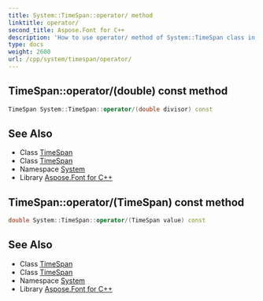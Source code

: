 ```yaml
---
title: System::TimeSpan::operator/ method
linktitle: operator/
second_title: Aspose.Font for C++
description: 'How to use operator/ method of System::TimeSpan class in C++.'
type: docs
weight: 2600
url: /cpp/system/timespan/operator/
---
```

## TimeSpan::operator/(double) const method




```cpp
TimeSpan System::TimeSpan::operator/(double divisor) const
```

## See Also

* Class [TimeSpan](../)
* Class [TimeSpan](../)
* Namespace [System](../../)
* Library [Aspose.Font for C++](../../../)
## TimeSpan::operator/(TimeSpan) const method




```cpp
double System::TimeSpan::operator/(TimeSpan value) const
```

## See Also

* Class [TimeSpan](../)
* Class [TimeSpan](../)
* Namespace [System](../../)
* Library [Aspose.Font for C++](../../../)
